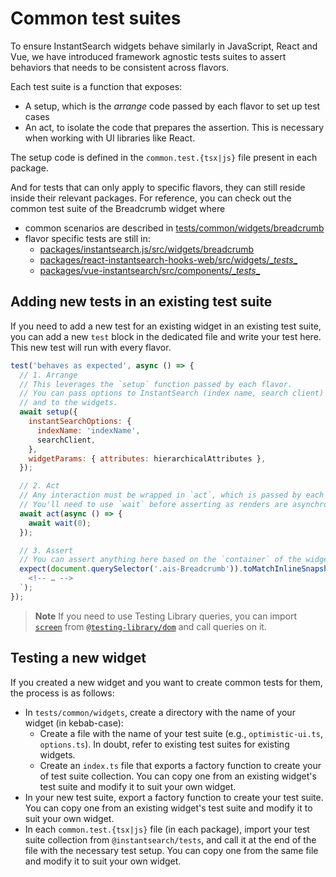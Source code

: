 # Common test suites

To ensure InstantSearch widgets behave similarly in JavaScript, React and Vue, we have introduced framework agnostic tests suites to assert behaviors that needs to be consistent across flavors.

Each test suite is a function that exposes:
- A setup, which is the _arrange_ code passed by each flavor to set up test cases
- An act, to isolate the code that prepares the assertion. This is necessary when working with UI libraries like React.

The setup code is defined in the `common.test.{tsx|js}` file present in each package.

And for tests that can only apply to specific flavors, they can still reside inside their relevant packages. For reference, you can check out the common test suite of the Breadcrumb widget where

- common scenarios are described in [tests/common/widgets/breadcrumb](../../tests/common/widgets/breadcrumb)
- flavor specific tests are still in:
  - [packages/instantsearch.js/src/widgets/breadcrumb](../../packages/instantsearch.js/src/widgets/breadcrumb)
  - [packages/react-instantsearch-hooks-web/src/widgets/\__tests__](../../packages/react-instantsearch-hooks-web/src/widgets/__tests__)
  - [packages/vue-instantsearch/src/components/\__tests__](../../packages/vue-instantsearch/src/components/__tests__)

## Adding new tests in an existing test suite

If you need to add a new test for an existing widget in an existing test suite, you can add a new `test` block in the dedicated file and write your test here. This new test will run with every flavor.

```js
test('behaves as expected', async () => {
  // 1. Arrange
  // This leverages the `setup` function passed by each flavor.
  // You can pass options to InstantSearch (index name, search client)
  // and to the widgets.
  await setup({
    instantSearchOptions: {
      indexName: 'indexName',
      searchClient,
    },
    widgetParams: { attributes: hierarchicalAttributes },
  });

  // 2. Act
  // Any interaction must be wrapped in `act`, which is passed by each flavor.
  // You'll need to use `wait` before asserting as renders are asynchronous.
  await act(async () => {
    await wait(0);
  });

  // 3. Assert
  // You can assert anything here based on the `container` of the widget.
  expect(document.querySelector('.ais-Breadcrumb')).toMatchInlineSnapshot(`
    <!-- … -->
  `);
});
```

> **Note**
>If you need to use Testing Library queries, you can import [`screen`](https://testing-library.com/docs/queries/about#screen) from [`@testing-library/dom`](https://testing-library.com/docs/dom-testing-library/intro/) and call queries on it.

## Testing a new widget

If you created a new widget and you want to create common tests for them, the process is as follows:

- In `tests/common/widgets`, create a directory with the name of your widget (in kebab-case):
  - Create a file with the name of your test suite (e.g., `optimistic-ui.ts`, `options.ts`). In doubt, refer to existing test suites for existing widgets.
  - Create an `index.ts` file that exports a factory function to create your of test suite collection. You can copy one from an existing widget's test suite and modify it to suit your own widget.
- In your new test suite, export a factory function to create your test suite. You can copy one from an existing widget's test suite and modify it to suit your own widget.
- In each `common.test.{tsx|js}` file (in each package), import your test suite collection from `@instantsearch/tests`, and call it at the end of the file with the necessary test setup. You can copy one from the same file and modify it to suit your own widget.
